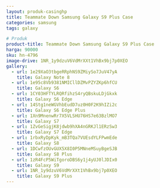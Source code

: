 ```yaml
---
layout: produk-casinghp
title: Teammate Down Samsung Galaxy S9 Plus Case
categories: samsung
tags: galaxy

# Produk
product-title: Teammate Down Samsung Galaxy S9 Plus Case
harga: 90000
sku: hn-4796
image-drive: 1NR_1y9dzuV6VdMrXXt1VhBx9bj7p0XEO
gallery:
  - url: 1e29XaO3tbgeRRphNS9ZMiySo7JuV47yA
    title: Galaxy Note 8
  - url: 1e95c8Vb9381NMICllDZMvPZYZKp6hfCU
    title: Galaxy S6
  - url: 1CY03HFTYLRQRfihzS4ryQBskuLDjGkxk
    title: Galaxy S6 Edge
  - url: 14Stg1neWGVhbEudD7uz0H0F2K9hIZi2c
    title: Galaxy S6 Edge Plus
  - url: 1Xn9MnenwRr7X5VLSHU76HS7e63BzlMO7
    title: Galaxy S7
  - url: 1ZvGeSigjK8jdwb9hXA4nGRKJl1ERzSw3
    title: Galaxy S7 Edge
  - url: 1rbxRyDpKyk_mB3TQa7VUEsdYLFPwmEde
    title: Galaxy S8
  - url: 1DCwfzOUvGUX5X8I0P5MNneMSuyBgeSJB
    title: Galaxy S8 Plus
  - url: 1zR4FcP5WiTgoroDBS6y1j4yUJ0lJDIx0
    title: Galaxy S9
  - url: 1NR_1y9dzuV6VdMrXXt1VhBx9bj7p0XEO
    title: Galaxy S9 Plus
---
```

